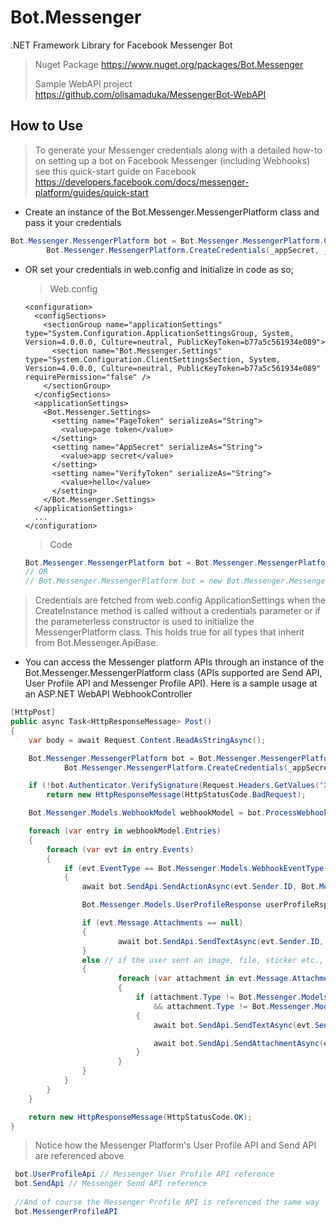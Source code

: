 # Bot.Messenger
.NET Framework Library for Facebook Messenger Bot

> Nuget Package https://www.nuget.org/packages/Bot.Messenger
>
> Sample WebAPI project https://github.com/olisamaduka/MessengerBot-WebAPI

## How to Use

> To generate your Messenger credentials along with a detailed how-to on setting up a bot on Facebook Messenger (including Webhooks) see this quick-start guide on Facebook https://developers.facebook.com/docs/messenger-platform/guides/quick-start

- Create an instance of the Bot.Messenger.MessengerPlatform class and pass it your credentials

```csharp
Bot.Messenger.MessengerPlatform bot = Bot.Messenger.MessengerPlatform.CreateInstance(
        Bot.Messenger.MessengerPlatform.CreateCredentials(_appSecret, _pageToken, _verifyToken));
```

- OR set your credentials in web.config and initialize in code as so;

    > Web.config

    ```markup
    <configuration>
      <configSections>
        <sectionGroup name="applicationSettings" type="System.Configuration.ApplicationSettingsGroup, System, Version=4.0.0.0, Culture=neutral, PublicKeyToken=b77a5c561934e089">
          <section name="Bot.Messenger.Settings" type="System.Configuration.ClientSettingsSection, System, Version=4.0.0.0, Culture=neutral, PublicKeyToken=b77a5c561934e089" requirePermission="false" />
        </sectionGroup>
      </configSections>
      <applicationSettings>
        <Bot.Messenger.Settings>
          <setting name="PageToken" serializeAs="String">
            <value>page token</value>
          </setting>
          <setting name="AppSecret" serializeAs="String">
            <value>app secret</value>
          </setting>
          <setting name="VerifyToken" serializeAs="String">
            <value>hello</value>
          </setting>
        </Bot.Messenger.Settings>
      </applicationSettings>
      ...
    </configuration>
    ```

  > Code

    ```csharp
    Bot.Messenger.MessengerPlatform bot = Bot.Messenger.MessengerPlatform.CreateInstance();
    // OR
    // Bot.Messenger.MessengerPlatform bot = new Bot.Messenger.MessengerPlatform();
    ```

> Credentials are fetched from web.config ApplicationSettings when the CreateInstance method is called without a credentials parameter or if the parameterless constructor is used to initialize the MessengerPlatform class. This holds true for all types that inherit from Bot.Messenger.ApiBase.
>

- You can access the Messenger platform APIs through an instance of the Bot.Messenger.MessengerPlatform class (APIs supported are Send API, User Profile API and Messenger Profile API).  Here is a sample usage at an ASP.NET WebAPI WebhookController 

```csharp
[HttpPost]
public async Task<HttpResponseMessage> Post()
{
    var body = await Request.Content.ReadAsStringAsync();

    Bot.Messenger.MessengerPlatform bot = Bot.Messenger.MessengerPlatform.CreateInstance(
            Bot.Messenger.MessengerPlatform.CreateCredentials(_appSecret, _pageToken, _verifyToken));

    if (!bot.Authenticator.VerifySignature(Request.Headers.GetValues("X-Hub-Signature").FirstOrDefault(), body))
        return new HttpResponseMessage(HttpStatusCode.BadRequest);

    Bot.Messenger.Models.WebhookModel webhookModel = bot.ProcessWebhookRequest(body);

    foreach (var entry in webhookModel.Entries)
    {
        foreach (var evt in entry.Events)
        {                
            if (evt.EventType == Bot.Messenger.Models.WebhookEventType.MessageReceivedCallback)
            {
                await bot.SendApi.SendActionAsync(evt.Sender.ID, Bot.Messenger.Models.SenderAction.typing_on);

                Bot.Messenger.Models.UserProfileResponse userProfileRsp = await bot.UserProfileApi.GetUserProfileAsync(evt.Sender.ID);

                if (evt.Message.Attachments == null)
                {
                        await bot.SendApi.SendTextAsync(evt.Sender.ID, $"Hello {userProfileRsp?.FirstName} :)");
                }
                else // if the user sent an image, file, sticker etc., we send it back to them
                {
                        foreach (var attachment in evt.Message.Attachments)
                        {
                            if (attachment.Type != Bot.Messenger.Models.AttachmentType.fallback
                                && attachment.Type != Bot.Messenger.Models.AttachmentType.location)
                            {
                                await bot.SendApi.SendTextAsync(evt.Sender.ID, $"Hello {userProfileRsp?.FirstName}, you sent this and we thought it would be nice we sent it back :)");

                                await bot.SendApi.SendAttachmentAsync(evt.Sender.ID, attachment);
                            }
                        }
                }
            }
        }
    }

    return new HttpResponseMessage(HttpStatusCode.OK);
}
```

> Notice how the Messenger Platform's User Profile API and Send API are referenced above

```csharp
 bot.UserProfileApi // Messenger User Profile API reference
 bot.SendApi // Messenger Send API reference
 
 //And of course the Messenger Profile API is referenced the same way
 bot.MessengerProfileAPI
```

